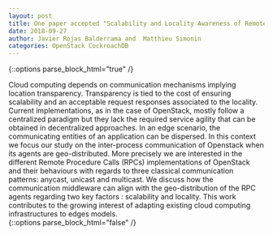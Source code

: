 ```yaml
---
layout: post
title: One paper accepted "Scalability and Locality Awareness of Remote Procedure Calls" (CloudCom 2018)
date: 2018-09-27
author: Javier Rojas Balderrama and  Matthieu Simonin
categories: OpenStack CockroachDB
---
```


{::options parse_block_html="true" /}
<div class="abstract">
Cloud computing depends on communication mechanisms implying location
transparency. Transparency is tied to the cost of ensuring scalability and an
acceptable request responses associated to the locality. Current
implementations, as in the case of OpenStack, mostly follow a centralized
paradigm but they lack the required service agility that can be obtained in
decentralized approaches.
In an edge scenario, the communicating entities of an application can be
dispersed. In this context we focus our study on the inter-process
communication of Openstack when its agents are geo-distributed. More precisely
we are interested in the different Remote Procedure Calls (RPCs)
implementations of OpenStack and their behaviours with regards to three
classical communication patterns: anycast, unicast and multicast. We discuss
how the communication middleware can align with the geo-distribution of the RPC
agents regarding two key factors : scalability and locality. This work
contributes to the growing interest of adapting existing cloud computing
infrastructures to edges models.

</div>
{::options parse_block_html="false" /}

